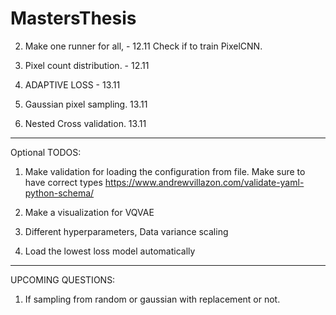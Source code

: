 # MastersThesis

2. Make one runner for all, - 12.11
Check if to train PixelCNN. 

3. Pixel count distribution. - 12.11

4. ADAPTIVE LOSS - 13.11

5. Gaussian pixel sampling. 13.11

6. Nested Cross validation. 13.11

---------------------
Optional TODOS:
1. Make validation for loading the configuration from file. Make sure to have correct types
    https://www.andrewvillazon.com/validate-yaml-python-schema/

2. Make a visualization for VQVAE

3. Different hyperparameters, Data variance scaling

4. Load the lowest loss model automatically
---------------------------------

UPCOMING QUESTIONS:
 1. If sampling from random or gaussian with replacement or not.
